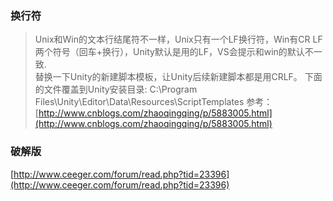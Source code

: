 ### 换行符
>Unix和Win的文本行结尾符不一样，Unix只有一个LF换行符，Win有CR LF两个符号（回车+换行），Unity默认是用的LF，VS会提示和win的默认不一致.  
替换一下Unity的新建脚本模板，让Unity后续新建脚本都是用CRLF。  下面的文件覆盖到Unity安装目录: C:\Program Files\Unity\Editor\Data\Resources\ScriptTemplates
参考：[http://www.cnblogs.com/zhaoqingqing/p/5883005.html](http://www.cnblogs.com/zhaoqingqing/p/5883005.html)
### 破解版 ###
[http://www.ceeger.com/forum/read.php?tid=23396](http://www.ceeger.com/forum/read.php?tid=23396)